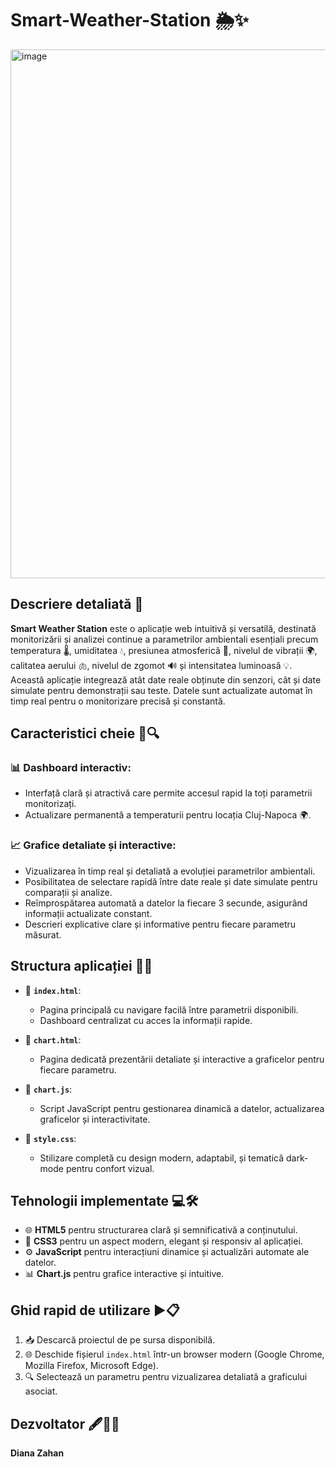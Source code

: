 # Smart-Weather-Station 🌦️✨
<img width="846" alt="image" src="https://github.com/user-attachments/assets/cbe3eedd-ac2d-4721-bd67-888cdd01821c" />

## Descriere detaliată 📖

**Smart Weather Station** este o aplicație web intuitivă și versatilă, destinată monitorizării și analizei continue a parametrilor ambientali esențiali precum temperatura 🌡️, umiditatea 💧, presiunea atmosferică 🧭, nivelul de vibrații 🌍, calitatea aerului 🫁, nivelul de zgomot 🔊 și intensitatea luminoasă 💡. Această aplicație integrează atât date reale obținute din senzori, cât și date simulate pentru demonstrații sau teste. Datele sunt actualizate automat în timp real pentru o monitorizare precisă și constantă.

## Caracteristici cheie 🚀🔍

### 📊 Dashboard interactiv:

* Interfață clară și atractivă care permite accesul rapid la toți parametrii monitorizați.
* Actualizare permanentă a temperaturii pentru locația Cluj-Napoca 🌍.

### 📈 Grafice detaliate și interactive:

* Vizualizarea în timp real și detaliată a evoluției parametrilor ambientali.
* Posibilitatea de selectare rapidă între date reale și date simulate pentru comparații și analize.
* Reîmprospătarea automată a datelor la fiecare 3 secunde, asigurând informații actualizate constant.
* Descrieri explicative clare și informative pentru fiecare parametru măsurat.

## Structura aplicației 📂🔧

* 📌 **`index.html`**:

  * Pagina principală cu navigare facilă între parametrii disponibili.
  * Dashboard centralizat cu acces la informații rapide.

* 📌 **`chart.html`**:

  * Pagina dedicată prezentării detaliate și interactive a graficelor pentru fiecare parametru.

* 📌 **`chart.js`**:

  * Script JavaScript pentru gestionarea dinamică a datelor, actualizarea graficelor și interactivitate.

* 📌 **`style.css`**:

  * Stilizare completă cu design modern, adaptabil, și tematică dark-mode pentru confort vizual.

## Tehnologii implementate 💻🛠️

* 🌐 **HTML5** pentru structurarea clară și semnificativă a conținutului.
* 🎨 **CSS3** pentru un aspect modern, elegant și responsiv al aplicației.
* ⚙️ **JavaScript** pentru interacțiuni dinamice și actualizări automate ale datelor.
* 📊 **Chart.js** pentru grafice interactive și intuitive.

## Ghid rapid de utilizare ▶️📋

1. 📥 Descarcă proiectul de pe sursa disponibilă.
2. 🌐 Deschide fișierul `index.html` într-un browser modern (Google Chrome, Mozilla Firefox, Microsoft Edge).
3. 🔍 Selectează un parametru pentru vizualizarea detaliată a graficului asociat.

## Dezvoltator 🖋️👩‍💻
**Diana Zahan**
